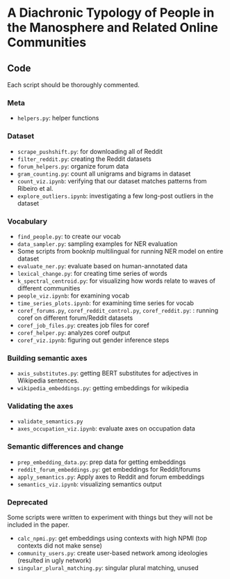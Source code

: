 # A Diachronic Typology of People in the Manosphere and Related Online Communities

## Code

Each script should be thoroughly commented.

### Meta
- `helpers.py`: helper functions

### Dataset
- `scrape_pushshift.py`: for downloading all of Reddit
- `filter_reddit.py`: creating the Reddit datasets
- `forum_helpers.py`: organize forum data 
- `gram_counting.py`: count all unigrams and bigrams in dataset 
- `count_viz.ipynb`: verifying that our dataset matches patterns from Ribeiro et al.
- `explore_outliers.ipynb`: investigating a few long-post outliers in the dataset 

### Vocabulary

- `find_people.py`: to create our vocab
- `data_sampler.py`: sampling examples for NER evaluation
- Some scripts from booknlp multilingual for running NER model on entire dataset 
- `evaluate_ner.py`: evaluate based on human-annotated data
- `lexical_change.py`: for creating time series of words 
- `k_spectral_centroid.py`: for visualizing how words relate to waves of different communities 
- `people_viz.ipynb`: for examining vocab
- `time_series_plots.ipynb`: for examining time series for vocab
- `coref_forums.py`, `coref_reddit_control.py`, `coref_reddit.py`: : running coref on different forum/Reddit datasets
- `coref_job_files.py`: creates job files for coref 
- `coref_helper.py`: analyzes coref output 
- `coref_viz.ipynb`: figuring out gender inference steps

### Building semantic axes

- `axis_substitutes.py`: getting BERT substitutes for adjectives in Wikipedia sentences.
- `wikipedia_embeddings.py`: getting embeddings for wikipedia 

### Validating the axes 

- `validate_semantics.py`
- `axes_occupation_viz.ipynb`: evaluate axes on occupation data

### Semantic differences and change 

- `prep_embedding_data.py`: prep data for getting embeddings 
- `reddit_forum_embeddings.py`: get embeddings for Reddit/forums
- `apply_semantics.py`: Apply axes to Reddit and forum embeddings 
- `semantics_viz.ipynb`: visualizing semantics output 

### Deprecated
Some scripts were written to experiment with things but they will not be included in the paper. 
- `calc_npmi.py`: get embeddings using contexts with high NPMI (top contexts did not make sense)
- `community_users.py`: create user-based network among ideologies (resulted in ugly network)
- `singular_plural_matching.py`: singular plural matching, unused
